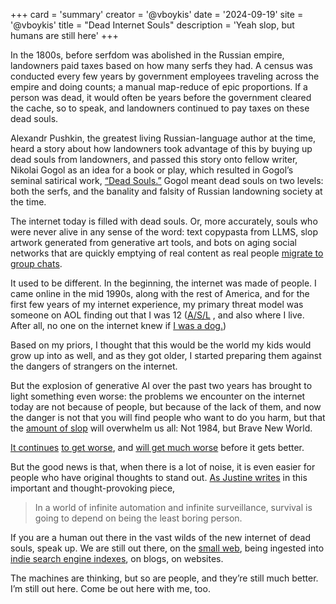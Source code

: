 +++
card = 'summary'
creator = '@vboykis'
date = '2024-09-19'
site = '@vboykis'
title = "Dead Internet Souls"
description = 'Yeah slop, but humans are still here'
+++

In the 1800s, before serfdom was abolished in the Russian empire, landowners paid taxes based on how many serfs they had. A census was conducted every few years by government employees traveling across the empire and doing counts; a manual map-reduce of epic proportions.  If a person was dead, it would often be years before the government cleared the cache, so to speak, and landowners continued to pay taxes on these dead souls. 

Alexandr Pushkin, the greatest living Russian-language author at the time, heard a story about how landowners took advantage of this by buying up dead souls from landowners, and passed this story onto fellow writer, Nikolai Gogol as an idea for a book or play, which resulted in Gogol’s seminal satirical work, [“Dead Souls.”](https://en.wikipedia.org/wiki/Dead_Souls) Gogol meant dead souls on two levels: both the serfs, and the banality and falsity of Russian landowning society at the time. 

The internet today is filled with dead souls. Or, more accurately, souls who were never alive in any sense of the word: text copypasta from LLMS, slop artwork generated from generative art tools, and bots on aging social networks that are quickly emptying of real content as real people [migrate to group chats](https://sriramk.com/group-chats-rule-the-world). 

It used to be different. In the beginning, the internet was made of people. I came online in the mid 1990s, along with the rest of America, and for the first few years of my internet experience, my primary threat model was someone on AOL finding out that I was 12 ([A/S/L](https://books.google.com/books?id=P54CfcXKMUUC&pg=PA87#v=onepage&q&f=false) , and also where I live. After all, no one on the internet knew if [I was a dog.](https://en.wikipedia.org/wiki/On_the_Internet,_nobody_knows_you%27re_a_dog)) 

Based on my priors, I thought that this would be the world my kids would grow up into as well, and as they got older, I started preparing them against the dangers of strangers on the internet. 

But the explosion of generative AI over the past two years has brought to light something even worse: the problems we encounter on the internet today are not because of people, but because of the lack of them, and now the danger is not that you will find people who want to do you harm, but that the [amount of slop](https://www.envisioning.io/vocab/slop) will overwhelm us all: Not 1984, but Brave New World. 

[It continues](https://theconversation.com/side-job-self-employed-high-paid-behind-the-ai-slop-flooding-tiktok-and-facebook-237638) [to get worse](https://www.theverge.com/2024/9/18/24248471/linkedin-ai-training-user-accounts-data-opt-in), and [will get much worse](https://techcrunch.com/2023/12/27/the-new-york-times-wants-openai-and-microsoft-to-pay-for-training-data/) before it gets better. 

But the good news is that, when there is a lot of noise, it is even easier for people who have original thoughts to stand out. [As Justine writes](https://justine.lol/history/) in this important and thought-provoking piece, 

> In a world of infinite automation and infinite surveillance, survival is going to depend on being the least boring person. 

If you are a human out there in the vast wilds of the new internet of dead souls, speak up. We are still out there, on the [small web](https://benhoyt.com/writings/the-small-web-is-beautiful/), being ingested into [indie search engine indexes](https://vickiboykis.com/2024/05/06/weve-been-put-in-the-vibe-space/), on blogs, on websites. 

The machines are thinking, but so are people, and they’re still much better. I’m still out here. Come be out here with me, too. 
